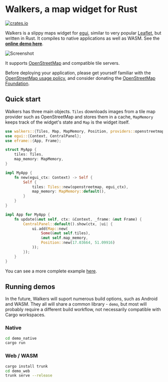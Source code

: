 # Walkers, a map widget for Rust

[![crates.io](https://img.shields.io/crates/v/walkers.svg)](https://crates.io/crates/walkers)

Walkers is a slippy maps widget for [egui](https://github.com/emilk/egui),
similar to very popular [Leaflet](https://leafletjs.com/), but written in Rust.
It compiles to native applications as well as WASM. See the **[online demo here](https://podusowski.github.io/walkers/)**.

![Screenshot](https://raw.githubusercontent.com/podusowski/walkers/main/screenshot.png)

It supports [OpenStreetMap](https://www.openstreetmap.org) and compatible tile
servers.

Before deploying your application, please get yourself familiar with the
[OpenStreetMap usage policy](https://operations.osmfoundation.org/policies/tiles/),
and consider donating the [OpenStreetMap Foundation](https://supporting.openstreetmap.org/).

## Quick start

Walkers has three main objects. `Tiles` downloads images from a tile map provider
such as OpenStreetMap and stores them in a cache, `MapMemory` keeps track of
the widget's state and `Map` is the widget itself.

```rust
use walkers::{Tiles, Map, MapMemory, Position, providers::openstreetmap};
use egui::{Context, CentralPanel};
use eframe::{App, Frame};

struct MyApp {
    tiles: Tiles,
    map_memory: MapMemory,
}

impl MyApp {
    fn new(egui_ctx: Context) -> Self {
        Self {
            tiles: Tiles::new(openstreetmap, egui_ctx),
            map_memory: MapMemory::default(),
        }
    }
}

impl App for MyApp {
    fn update(&mut self, ctx: &Context, _frame: &mut Frame) {
        CentralPanel::default().show(ctx, |ui| {
            ui.add(Map::new(
                Some(&mut self.tiles),
                &mut self.map_memory,
                Position::new(17.03664, 51.09916)
            ));
        });
    }
}
```

You can see a more complete example [here](https://github.com/podusowski/walkers/blob/main/demo/src/lib.rs).

## Running demos

In the future, Walkers will suport numerous build options, such as Android and
WASM. They all will share a common library - `demo`, but most will probably
require a different build workflow, not necessarily compatible with Cargo
workspaces.

### Native

```sh
cd demo_native
cargo run
```

### Web / WASM

```sh
cargo install trunk
cd demo_web
trunk serve --release
```
